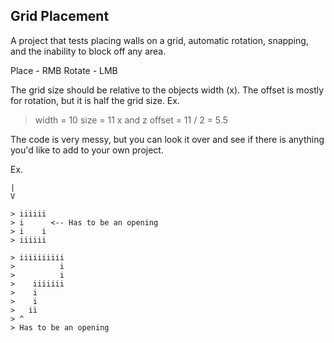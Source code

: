 Grid Placement
-------------------
A project that tests placing walls on a grid, automatic rotation, snapping, and the inability to block off any area.

Place - RMB
Rotate - LMB

The grid size should be relative to the objects width (x).
The offset is mostly for rotation, but it is half the grid size.
 Ex.
 > width = 10
 > size = 11
 > x and z offset = 11 / 2 = 5.5

The code is very messy, but you can look it over and see if there is anything you'd like to add to your own project.

Ex.
```
|
V
 
> iiiiii
> i      <-- Has to be an opening
> i    i
> iiiiii

> iiiiiiiiii
>          i
>          i
>    iiiiiii
>    i
>    i
>   ii
> ^
> Has to be an opening
```
